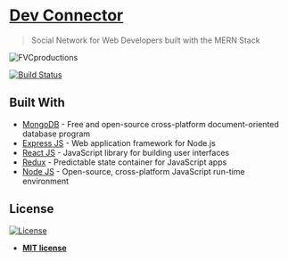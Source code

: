 # [Dev Connector](https://secure-ridge-19973.herokuapp.com/)

> Social Network for Web Developers built with the MERN Stack

<img src="https://res.cloudinary.com/dxbk4zeyc/image/upload/v1534912326/devconnector.png" title="FVCproductions" alt="FVCproductions">

[![Build Status](http://img.shields.io/travis/badges/badgerbadgerbadger.svg?style=flat-square)](https://travis-ci.org/badges/badgerbadgerbadger)

## Built With

- [MongoDB](https://www.mongodb.com/) - Free and open-source cross-platform document-oriented database program
- [Express JS](https://expressjs.com/) - Web application framework for Node.js
- [React JS](https://reactjs.org/) - JavaScript library for building user interfaces
- [Redux](https://redux.js.org/) - Predictable state container for JavaScript apps
- [Node JS](https://nodejs.org/) - Open-source, cross-platform JavaScript run-time environment

## License

[![License](http://img.shields.io/:license-mit-blue.svg?style=flat-square)](http://badges.mit-license.org)

- **[MIT license](http://opensource.org/licenses/mit-license.php)**
